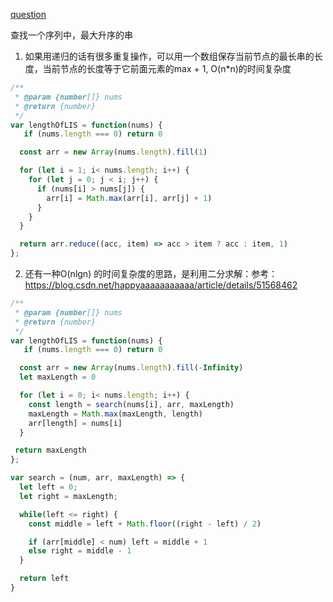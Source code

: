 [question](https://leetcode.com/problems/longest-increasing-subsequence)

查找一个序列中，最大升序的串

1. 如果用递归的话有很多重复操作，可以用一个数组保存当前节点的最长串的长度，当前节点的长度等于它前面元素的max + 1, O(n*n)的时间复杂度
```js
/**
 * @param {number[]} nums
 * @return {number}
 */
var lengthOfLIS = function(nums) {
   if (nums.length === 0) return 0

  const arr = new Array(nums.length).fill(1)

  for (let i = 1; i< nums.length; i++) {
    for (let j = 0; j < i; j++) {
      if (nums[i] > nums[j]) {
        arr[i] = Math.max(arr[i], arr[j] + 1)
      }
    }
  }

  return arr.reduce((acc, item) => acc > item ? acc : item, 1)
};
```

2. 还有一种O(nlgn) 的时间复杂度的思路，是利用二分求解：参考：https://blog.csdn.net/happyaaaaaaaaaaa/article/details/51568462

```js
/**
 * @param {number[]} nums
 * @return {number}
 */
var lengthOfLIS = function(nums) {
   if (nums.length === 0) return 0

  const arr = new Array(nums.length).fill(-Infinity)
  let maxLength = 0

  for (let i = 0; i< nums.length; i++) {
    const length = search(nums[i], arr, maxLength)
    maxLength = Math.max(maxLength, length)
    arr[length] = nums[i]
  }

 return maxLength
};

var search = (num, arr, maxLength) => {
  let left = 0;
  let right = maxLength;

  while(left <= right) {
    const middle = left + Math.floor((right - left) / 2)

    if (arr[middle] < num) left = middle + 1
    else right = middle - 1
  }

  return left
}
```
